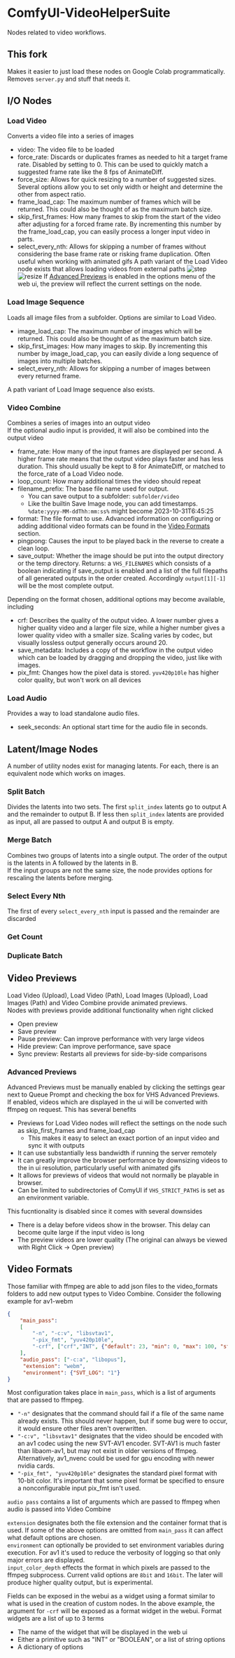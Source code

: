 # ComfyUI-VideoHelperSuite
Nodes related to video workflows.

## This fork

Makes it easier to just load these nodes on Google Colab programmatically. Removes `server.py` and stuff that needs it.

## I/O Nodes
### Load Video
Converts a video file into a series of images
- video: The video file to be loaded
- force_rate: Discards or duplicates frames as needed to hit a target frame rate. Disabled by setting to 0. This can be used to quickly match a suggested frame rate like the 8 fps of AnimateDiff.
- force_size: Allows for quick resizing to a number of suggested sizes. Several options allow you to set only width or height and determine the other from aspect ratio.
- frame_load_cap: The maximum number of frames which will be returned. This could also be thought of as the maximum batch size.
- skip_first_frames: How many frames to skip from the start of the video after adjusting for a forced frame rate. By incrementing this number by the frame_load_cap, you can easily process a longer input video in parts. 
- select_every_nth: Allows for skipping a number of frames without considering the base frame rate or risking frame duplication. Often useful when working with animated gifs
A path variant of the Load Video node exists that allows loading videos from external paths
![step](https://github.com/Kosinkadink/ComfyUI-VideoHelperSuite/assets/4284322/b5fc993c-5c9b-4608-afa4-48ae2e1380ef)
![resize](https://github.com/Kosinkadink/ComfyUI-VideoHelperSuite/assets/4284322/98d2e78e-1c44-443c-a8fe-0dab0b5947f3)
If [Advanced Previews](#advanced-previews) is enabled in the options menu of the web ui, the preview will reflect the current settings on the node.
### Load Image Sequence
Loads all image files from a subfolder. Options are similar to Load Video.
- image_load_cap: The maximum number of images which will be returned. This could also be thought of as the maximum batch size.
- skip_first_images: How many images to skip. By incrementing this number by image_load_cap, you can easily divide a long sequence of images into multiple batches.
- select_every_nth: Allows for skipping a number of images between every returned frame.

A path variant of Load Image sequence also exists.
### Video Combine
Combines a series of images into an output video  
If the optional audio input is provided, it will also be combined into the output video
- frame_rate: How many of the input frames are displayed per second.  A higher frame rate means that the output video plays faster and has less duration. This should usually be kept to 8 for AnimateDiff, or matched to the force_rate of a Load Video node.
- loop_count: How many additional times the video should repeat
- filename_prefix: The base file name used for output.
  - You can save output to a subfolder: `subfolder/video`
  - Like the builtin Save Image node, you can add timestamps. `%date:yyyy-MM-ddThh:mm:ss%` might become 2023-10-31T6:45:25
- format: The file format to use. Advanced information on configuring or adding additional video formats can be found in the [Video Formats](#video-formats) section.
- pingpong: Causes the input to be played back in the reverse to create a clean loop.
- save_output: Whether the image should be put into the output directory or the temp directory.
Returns: a `VHS_FILENAMES` which consists of a boolean indicating if save_output is enabled and a list of the full filepaths of all generated outputs in the order created. Accordingly `output[1][-1]` will be the most complete output.
 
Depending on the format chosen, additional options may become available, including
- crf: Describes the quality of the output video. A lower number gives a higher quality video and a larger file size, while a higher number gives a lower quality video with a smaller size. Scaling varies by codec, but visually lossless output generally occurs around 20.
- save_metadata: Includes a copy of the workflow in the output video which can be loaded by dragging and dropping the video, just like with images.
- pix_fmt: Changes how the pixel data is stored. `yuv420p10le` has higher color quality, but won't work on all devices
### Load Audio
Provides a way to load standalone audio files.
- seek_seconds: An optional start time for the audio file in seconds.

## Latent/Image Nodes
A number of utility nodes exist for managing latents. For each, there is an equivalent node which works on images.
### Split Batch
Divides the latents into two sets. The first `split_index` latents go to output A and the remainder to output B. If less then `split_index` latents are provided as input, all are passed to output A and output B is empty.
### Merge Batch
Combines two groups of latents into a single output. The order of the output is the latents in A followed by the latents in B.  
If the input groups are not the same size, the node provides options for rescaling the latents before merging.
### Select Every Nth
The first of every `select_every_nth` input is passed and the remainder are discarded
### Get Count
### Duplicate Batch

## Video Previews
Load Video (Upload), Load Video (Path), Load Images (Upload), Load Images (Path) and Video Combine provide animated previews.  
Nodes with previews provide additional functionality when right clicked
- Open preview
- Save preview
- Pause preview: Can improve performance with very large videos
- Hide preview: Can improve performance, save space
- Sync preview: Restarts all previews for side-by-side comparisons

### Advanced Previews
Advanced Previews must be manually enabled by clicking the settings gear next to Queue Prompt and checking the box for VHS Advanced Previews.  
If enabled, videos which are displayed in the ui will be converted with ffmpeg on request. This has several benefits
- Previews for Load Video nodes will reflect the settings on the node such as skip_first_frames and frame_load_cap
  - This makes it easy to select an exact portion of an input video and sync it with outputs
- It can use substantially less bandwidth if running the server remotely
- It can greatly improve the browser performance by downsizing videos to the in ui resolution, particularly useful with animated gifs
- It allows for previews of videos that would not normally be playable in browser.
- Can be limited to subdirectories of ComyUI if `VHS_STRICT_PATHS` is set as an environment variable.

This fucntionality is disabled since it comes with several downsides
- There is a delay before videos show in the browser. This delay can become quite large if the input video is long
- The preview videos are lower quality (The original can always be viewed with Right Click -> Open preview)

## Video Formats
Those familiar with ffmpeg are able to add json files to the video_formats folders to add new output types to Video Combine. 
Consider the following example for av1-webm
```json
{
    "main_pass":
    [
        "-n", "-c:v", "libsvtav1",
        "-pix_fmt", "yuv420p10le",
        "-crf", ["crf","INT", {"default": 23, "min": 0, "max": 100, "step": 1}]
    ],
    "audio_pass": ["-c:a", "libopus"],
     "extension": "webm",
     "environment": {"SVT_LOG": "1"}
}
```
Most configuration takes place in `main_pass`, which is a list of arguments that are passed to ffmpeg. 
- `"-n"` designates that the command should fail if a file of the same name already exists. This should never happen, but if some bug were to occur, it would ensure other files aren't overwritten.
- `"-c:v", "libsvtav1"` designates that the video should be encoded with an av1 codec using the new SVT-AV1 encoder. SVT-AV1 is much faster than libaom-av1, but may not exist in older versions of ffmpeg. Alternatively, av1_nvenc could be used for gpu encoding with newer nvidia cards. 
- `"-pix_fmt", "yuv420p10le"` designates the standard pixel format with 10-bit color. It's important that some pixel format be specified to ensure a nonconfigurable input pix_fmt isn't used.

`audio pass` contains a list of arguments which are passed to ffmpeg when audio is passed into Video Combine

`extension` designates both the file extension and the container format that is used. If some of the above options are omitted from `main_pass` it can affect what default options are chosen.  
`environment` can optionally be provided to set environment variables during execution. For av1 it's used to reduce the verbosity of logging so that only major errors are displayed.  
`input_color_depth` effects the format in which pixels are passed to the ffmpeg subprocess. Current valid options are `8bit` and `16bit`. The later will produce higher quality output, but is experimental.

Fields can be exposed in the webui as a widget using a format similar to what is used in the creation of custom nodes. In the above example, the argument for `-crf` will be exposed as a format widget in the webui. Format widgets are a list of up to 3 terms
- The name of the widget that will be displayed in the web ui
- Either a primitive such as "INT" or "BOOLEAN", or a list of string options
- A dictionary of options
